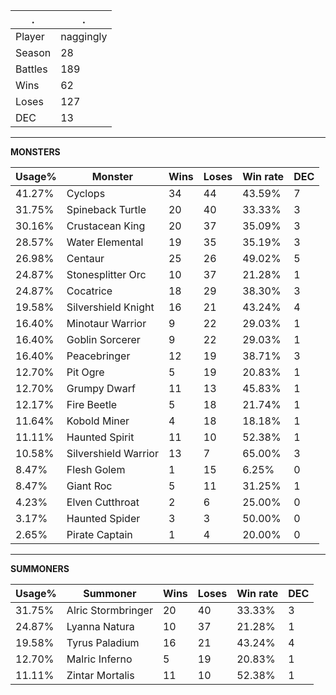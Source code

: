 .|.
|-|-
Player|naggingly
Season|28
Battles|189
Wins|62
Loses|127
DEC|13

---
**MONSTERS**

Usage%|Monster|Wins|Loses|Win rate|DEC|
-|-|-|-|-|-|
41.27%|Cyclops|34|44|43.59%|7|
31.75%|Spineback Turtle|20|40|33.33%|3|
30.16%|Crustacean King|20|37|35.09%|3|
28.57%|Water Elemental|19|35|35.19%|3|
26.98%|Centaur|25|26|49.02%|5|
24.87%|Stonesplitter Orc|10|37|21.28%|1|
24.87%|Cocatrice|18|29|38.30%|3|
19.58%|Silvershield Knight|16|21|43.24%|4|
16.40%|Minotaur Warrior|9|22|29.03%|1|
16.40%|Goblin Sorcerer|9|22|29.03%|1|
16.40%|Peacebringer|12|19|38.71%|3|
12.70%|Pit Ogre|5|19|20.83%|1|
12.70%|Grumpy Dwarf|11|13|45.83%|1|
12.17%|Fire Beetle|5|18|21.74%|1|
11.64%|Kobold Miner|4|18|18.18%|1|
11.11%|Haunted Spirit|11|10|52.38%|1|
10.58%|Silvershield Warrior|13|7|65.00%|3|
8.47%|Flesh Golem|1|15|6.25%|0|
8.47%|Giant Roc|5|11|31.25%|1|
4.23%|Elven Cutthroat|2|6|25.00%|0|
3.17%|Haunted Spider|3|3|50.00%|0|
2.65%|Pirate Captain|1|4|20.00%|0|

---
**SUMMONERS**

Usage%|Summoner|Wins|Loses|Win rate|DEC|
-|-|-|-|-|-|
31.75%|Alric Stormbringer|20|40|33.33%|3|
24.87%|Lyanna Natura|10|37|21.28%|1|
19.58%|Tyrus Paladium|16|21|43.24%|4|
12.70%|Malric Inferno|5|19|20.83%|1|
11.11%|Zintar Mortalis|11|10|52.38%|1|
